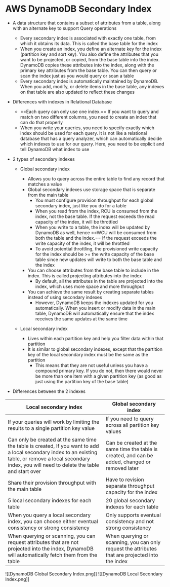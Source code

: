 # AWS DynamoDB Secondary Index

- A data structure that contains a subset of attributes from a table, along with an alternate key to support Query operations
	- Every secondary index is associated with exactly one table, from which it obtains its data. This is called the base table for the index
	- When you create an index, you define an alternate key for the index (partition key and sort key). You also define the attributes that you want to be projected, or copied, from the base table into the index. DynamoDB copies these attributes into the index, along with the primary key attributes from the base table. You can then query or scan the index just as you would query or scan a table
	- Every secondary index is automatically maintained by DynamoDB. When you add, modify, or delete items in the base table, any indexes on that table are also updated to reflect these changes

- Differences with indexes in Relational Database
	- ==Each query can only use one index.== If you want to query and match on two different columns, you need to create an index that can do that properly
	- When you write your queries, you need to specify exactly which index should be used for each query. It is not like a relational database that has a query analyzer, which can automatically decide which indexes to use for our query. Here, you need to be explicit and tell DynamoDB what index to use

- 2 types of secondary indexes
	- Global secondary index
		- Allows you to query across the entire table to find any record that matches a value
		- Global secondary indexes use storage space that is separate from the main table
			- You must configure provision throughput for each global secondary index, just like you do for a table
			- When you read from the index, RCU is consumed from the index, not the base table. If the request exceeds the read capacity of the index, it will be throttled
			- When you write to a table, the index will be updated by DynamoDB as well, hence ==WCU will be consumed from both the table and the index.== If the request exceeds the write capacity of the index, it will be throttled
			- To avoid potential throttling, the provisioned write capacity for the index should be >= the write capacity of the base table since new updates will write to both the base table and the index
		-  You can choose attributes from the base table to include in the index. This is called projecting attributes into the index
			-  By default, all the attributes in the table are projected into the index, which uses more space and more throughput
		- You can achieve the same result by creating separate tables instead of using secondary indexes
			- However, DynamoDB keeps the indexes updated for you automatically. When you insert or modify data in the main table, DynamoDB will automatically ensure that the index receives the same updates at the same time

	- Local secondary index
		- Lives within each partition key and help you filter data within that partition
		- It is similar to global secondary indexes, except that the partition key of the local secondary index must be the same as the partition
			- This means that they are not useful unless you have a compound primary key. If you do not, then there would never be more than one item with a given partition key (as good as just using the partition key of the base table)

- Differences between the 2 indexes

Local secondary index|Global secondary index
------------------------|-------------------------
If your queries will work by limiting the results to a single partition key value|If you need to query across all partition key values
Can only be created at the same time the table is created, If you want to add a local secondary index to an existing table, or remove a local secondary index, you will need to delete the table and start over |Can be created at the same time the table is created, and can be added, changed or removed later
Share their provision throughput with the main table|Have to revision separate throughput capacity for the index
5 local secondary indexes for each table|20 global secondary indexes for each table
When you query a local secondary index, you can choose either eventual consistency or strong consistency|Only supports eventual consistency and not strong consistency
When querying or scanning, you can request attributes that are not projected into the index, DynamoDB will automatically fetch them from the table|When querying or scanning, you can only request the attributes that are projected into the index|

![[DynamoDB Global Secondary Index.png]]
![[DynamoDB Local Secondary Index.png]]


